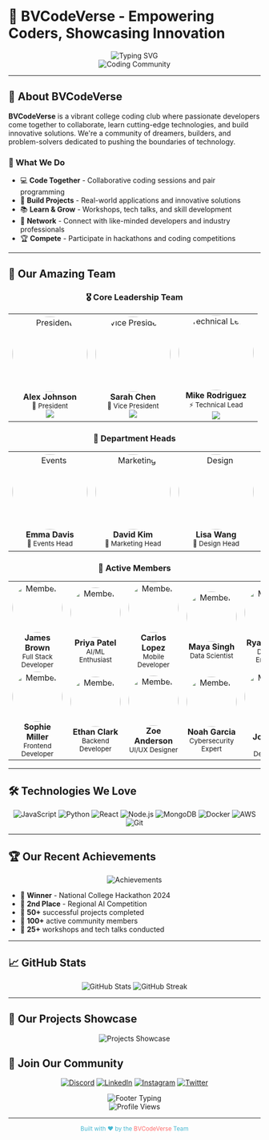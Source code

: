 # 🚀 BVCodeVerse - Empowering Coders, Showcasing Innovation

<div align="center">
  <img src="https://readme-typing-svg.demolab.com?font=Fira+Code&size=32&duration=2800&pause=2000&color=6366F1&center=true&vCenter=true&width=940&lines=Welcome+to+BVCodeVerse!;Where+Passionate+Developers+Collaborate;Building+the+Future+Together;Your+Coding+Journey+Starts+Here!" alt="Typing SVG" />
</div>

<div align="center">
  <img src="https://images.unsplash.com/photo-1522202176988-66273c2fd55f?ixlib=rb-4.0.3&auto=format&fit=crop&w=1200&h=400&q=80" alt="Coding Community" />
</div>

---

## 🎯 About BVCodeVerse

**BVCodeVerse** is a vibrant college coding club where passionate developers come together to collaborate, learn cutting-edge technologies, and build innovative solutions. We're a community of dreamers, builders, and problem-solvers dedicated to pushing the boundaries of technology.

### 🌟 What We Do

- 💻 **Code Together** - Collaborative coding sessions and pair programming
- 🚀 **Build Projects** - Real-world applications and innovative solutions
- 📚 **Learn & Grow** - Workshops, tech talks, and skill development
- 🤝 **Network** - Connect with like-minded developers and industry professionals
- 🏆 **Compete** - Participate in hackathons and coding competitions

---

## 👥 Our Amazing Team

<div align="center">

### 🎖️ Core Leadership Team

<table>
  <tr>
    <td align="center">
      <img src="https://images.unsplash.com/photo-1507003211169-0a1dd7228f2d?ixlib=rb-4.0.3&auto=format&fit=crop&w=150&h=150&q=80" width="150px" style="border-radius: 50%;" alt="President"/>
      <br />
      <b>Alex Johnson</b>
      <br />
      <sub>🎯 President</sub>
      <br />
      <a href="https://github.com/alexjohnson">
        <img src="https://img.shields.io/badge/GitHub-100000?style=for-the-badge&logo=github&logoColor=white" />
      </a>
    </td>
    <td align="center">
      <img src="https://images.unsplash.com/photo-1494790108755-2616b612b5bc?ixlib=rb-4.0.3&auto=format&fit=crop&w=150&h=150&q=80" width="150px" style="border-radius: 50%;" alt="Vice President"/>
      <br />
      <b>Sarah Chen</b>
      <br />
      <sub>🚀 Vice President</sub>
      <br />
      <a href="https://github.com/sarahchen">
        <img src="https://img.shields.io/badge/GitHub-100000?style=for-the-badge&logo=github&logoColor=white" />
      </a>
    </td>
    <td align="center">
      <img src="https://images.unsplash.com/photo-1472099645785-5658abf4ff4e?ixlib=rb-4.0.3&auto=format&fit=crop&w=150&h=150&q=80" width="150px" style="border-radius: 50%;" alt="Technical Lead"/>
      <br />
      <b>Mike Rodriguez</b>
      <br />
      <sub>⚡ Technical Lead</sub>
      <br />
      <a href="https://github.com/mikerodriguez">
        <img src="https://img.shields.io/badge/GitHub-100000?style=for-the-badge&logo=github&logoColor=white" />
      </a>
    </td>
  </tr>
</table>

### 💼 Department Heads

<table>
  <tr>
    <td align="center">
      <img src="https://images.unsplash.com/photo-1438761681033-6461ffad8d80?ixlib=rb-4.0.3&auto=format&fit=crop&w=150&h=150&q=80" width="150px" style="border-radius: 50%;" alt="Events"/>
      <br />
      <b>Emma Davis</b>
      <br />
      <sub>🎉 Events Head</sub>
    </td>
    <td align="center">
      <img src="https://images.unsplash.com/photo-1500648767791-00dcc994a43e?ixlib=rb-4.0.3&auto=format&fit=crop&w=150&h=150&q=80" width="150px" style="border-radius: 50%;" alt="Marketing"/>
      <br />
      <b>David Kim</b>
      <br />
      <sub>📢 Marketing Head</sub>
    </td>
    <td align="center">
      <img src="https://images.unsplash.com/photo-1519345182560-3f2917c472ef?ixlib=rb-4.0.3&auto=format&fit=crop&w=150&h=150&q=80" width="150px" style="border-radius: 50%;" alt="Design"/>
      <br />
      <b>Lisa Wang</b>
      <br />
      <sub>🎨 Design Head</sub>
    </td>
    <td align="center">
      <img src="https://images.unsplash.com/photo-1507591064344-4c6ce005b128?ixlib=rb-4.0.3&auto=format&fit=crop&w=150&h=150&q=80" width="150px" style="border-radius: 50%;" alt="Finance"/>
      <br />
      <b>Tom Wilson</b>
      <br />
      <sub>💰 Finance Head</sub>
    </td>
  </tr>
</table>

### 🌟 Active Members

<table>
  <tr>
    <td align="center">
      <img src="https://images.unsplash.com/photo-1539571696358-61149b3dd862?ixlib=rb-4.0.3&auto=format&fit=crop&w=100&h=100&q=80" width="100px" style="border-radius: 50%;" alt="Member"/>
      <br />
      <b>James Brown</b>
      <br />
      <sub>Full Stack Developer</sub>
    </td>
    <td align="center">
      <img src="https://images.unsplash.com/photo-1525134479668-1bee5c7c6845?ixlib=rb-4.0.3&auto=format&fit=crop&w=100&h=100&q=80" width="100px" style="border-radius: 50%;" alt="Member"/>
      <br />
      <b>Priya Patel</b>
      <br />
      <sub>AI/ML Enthusiast</sub>
    </td>
    <td align="center">
      <img src="https://images.unsplash.com/photo-1558203728-00f45181dd84?ixlib=rb-4.0.3&auto=format&fit=crop&w=100&h=100&q=80" width="100px" style="border-radius: 50%;" alt="Member"/>
      <br />
      <b>Carlos Lopez</b>
      <br />
      <sub>Mobile Developer</sub>
    </td>
    <td align="center">
      <img src="https://images.unsplash.com/photo-1544723795-3fb6469f5b39?ixlib=rb-4.0.3&auto=format&fit=crop&w=100&h=100&q=80" width="100px" style="border-radius: 50%;" alt="Member"/>
      <br />
      <b>Maya Singh</b>
      <br />
      <sub>Data Scientist</sub>
    </td>
    <td align="center">
      <img src="https://images.unsplash.com/photo-1492562080023-ab3db95bfbce?ixlib=rb-4.0.3&auto=format&fit=crop&w=100&h=100&q=80" width="100px" style="border-radius: 50%;" alt="Member"/>
      <br />
      <b>Ryan Taylor</b>
      <br />
      <sub>DevOps Engineer</sub>
    </td>
  </tr>
  <tr>
    <td align="center">
      <img src="https://images.unsplash.com/photo-1502323777036-f29e3972d82f?ixlib=rb-4.0.3&auto=format&fit=crop&w=100&h=100&q=80" width="100px" style="border-radius: 50%;" alt="Member"/>
      <br />
      <b>Sophie Miller</b>
      <br />
      <sub>Frontend Developer</sub>
    </td>
    <td align="center">
      <img src="https://images.unsplash.com/photo-1463453091185-61582044d556?ixlib=rb-4.0.3&auto=format&fit=crop&w=100&h=100&q=80" width="100px" style="border-radius: 50%;" alt="Member"/>
      <br />
      <b>Ethan Clark</b>
      <br />
      <sub>Backend Developer</sub>
    </td>
    <td align="center">
      <img src="https://images.unsplash.com/photo-1485893086445-ed75865251e0?ixlib=rb-4.0.3&auto=format&fit=crop&w=100&h=100&q=80" width="100px" style="border-radius: 50%;" alt="Member"/>
      <br />
      <b>Zoe Anderson</b>
      <br />
      <sub>UI/UX Designer</sub>
    </td>
    <td align="center">
      <img src="https://images.unsplash.com/photo-1507003211169-0a1dd7228f2d?ixlib=rb-4.0.3&auto=format&fit=crop&w=100&h=100&q=80" width="100px" style="border-radius: 50%;" alt="Member"/>
      <br />
      <b>Noah Garcia</b>
      <br />
      <sub>Cybersecurity Expert</sub>
    </td>
    <td align="center">
      <img src="https://images.unsplash.com/photo-1521119989659-a83eee488004?ixlib=rb-4.0.3&auto=format&fit=crop&w=100&h=100&q=80" width="100px" style="border-radius: 50%;" alt="Member"/>
      <br />
      <b>Ava Johnson</b>
      <br />
      <sub>Game Developer</sub>
    </td>
  </tr>
</table>

</div>

---

## 🛠️ Technologies We Love

<div align="center">

![JavaScript](https://img.shields.io/badge/JavaScript-F7DF1E?style=for-the-badge&logo=javascript&logoColor=black)
![Python](https://img.shields.io/badge/Python-3776AB?style=for-the-badge&logo=python&logoColor=white)
![React](https://img.shields.io/badge/React-20232A?style=for-the-badge&logo=react&logoColor=61DAFB)
![Node.js](https://img.shields.io/badge/Node.js-43853D?style=for-the-badge&logo=node.js&logoColor=white)
![MongoDB](https://img.shields.io/badge/MongoDB-4EA94B?style=for-the-badge&logo=mongodb&logoColor=white)
![Docker](https://img.shields.io/badge/Docker-2496ED?style=for-the-badge&logo=docker&logoColor=white)
![AWS](https://img.shields.io/badge/AWS-232F3E?style=for-the-badge&logo=amazon-aws&logoColor=white)
![Git](https://img.shields.io/badge/Git-F05032?style=for-the-badge&logo=git&logoColor=white)

</div>

---

## 🏆 Our Recent Achievements

<div align="center">
  <img src="https://images.unsplash.com/photo-1586717791821-3f44a563fa4c?ixlib=rb-4.0.3&auto=format&fit=crop&w=800&h=300&q=80" alt="Achievements" />
</div>

- 🥇 **Winner** - National College Hackathon 2024
- 🏅 **2nd Place** - Regional AI Competition
- 🎯 **50+** successful projects completed
- 👥 **100+** active community members
- 🌟 **25+** workshops and tech talks conducted

---

## 📈 GitHub Stats

<div align="center">
  <img src="https://github-readme-stats.vercel.app/api?username=bvcodeverse&show_icons=true&theme=radical" alt="GitHub Stats" />
  <img src="https://github-readme-streak-stats.herokuapp.com/?user=bvcodeverse&theme=radical" alt="GitHub Streak" />
</div>

---

## 🎨 Our Projects Showcase

<div align="center">
  <img src="https://images.unsplash.com/photo-1555066931-4365d14bab8c?ixlib=rb-4.0.3&auto=format&fit=crop&w=1000&h=400&q=80" alt="Projects Showcase" />
</div>



## 🤝 Join Our Community

<div align="center">

[![Discord](https://img.shields.io/badge/Discord-7289DA?style=for-the-badge&logo=discord&logoColor=white)](https://discord.gg/bvcodeverse)
[![LinkedIn](https://img.shields.io/badge/LinkedIn-0077B5?style=for-the-badge&logo=linkedin&logoColor=white)](https://linkedin.com/company/bvcodeverse)
[![Instagram](https://img.shields.io/badge/Instagram-E4405F?style=for-the-badge&logo=instagram&logoColor=white)](https://instagram.com/bvcodeverse)
[![Twitter](https://img.shields.io/badge/Twitter-1DA1F2?style=for-the-badge&logo=twitter&logoColor=white)](https://twitter.com/bvcodeverse)

</div>




<div align="center">
  <img src="https://readme-typing-svg.demolab.com?font=Fira+Code&size=20&duration=3000&pause=1000&color=6366F1&center=true&vCenter=true&width=600&lines=Thanks+for+visiting+BVCodeVerse!;Let's+code+the+future+together!;Join+our+amazing+community!" alt="Footer Typing" />
</div>

<div align="center">
  <img src="https://komarev.com/ghpvc/?username=bvcodeverse&color=6366f1&style=for-the-badge" alt="Profile Views" />
</div>

---

<div align="center">
  <sub style="color: #45B7D1">Built with ❤️ by the <span style="color: #FF6B6B">BVCodeVerse</span> Team</sub>
</div>
